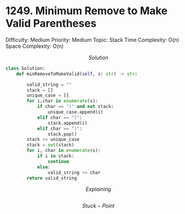 # 1249. Minimum Remove to Make Valid Parentheses

Difficulty: Medium
Priority: Medium
Topic: Stack
Time Complexity: O(n)
Space Complexity: O(n)

$$
Solution
$$

```python
class Solution:
    def minRemoveToMakeValid(self, s: str) -> str:

        valid_string = ""
        stack = []
        unique_case = []
        for i,char in enumerate(s):
            if char == ")" and not stack:
                unique_case.append(i)
            elif char == "(":
                stack.append(i)
            elif char == ")":
                stack.pop()
        stack += unique_case
        stack = set(stack)
        for i, char in enumerate(s):
            if i in stack:
                continue
            else:
                valid_string += char
        return valid_string

```

$$
Explaining
$$

```

```

$$
Stuck-Point
$$

```

```